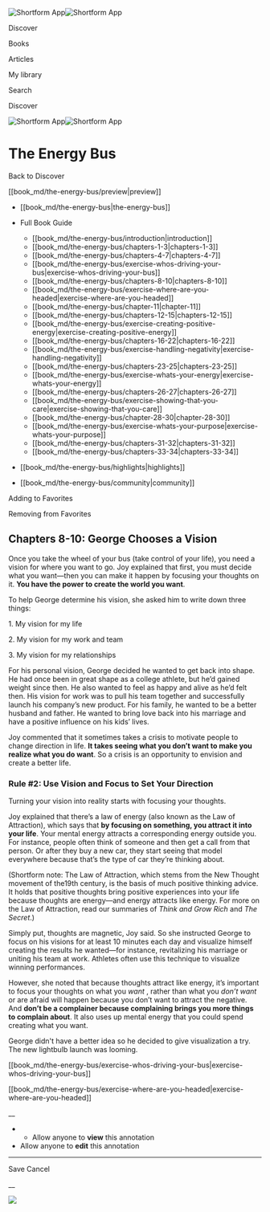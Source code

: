 ![Shortform App](/img/logo.36a2399e.svg)![Shortform App](/img/logo-dark.70c1b072.svg)

Discover

Books

Articles

My library

Search

Discover

![Shortform App](/img/logo.36a2399e.svg)![Shortform App](/img/logo-dark.70c1b072.svg)

# The Energy Bus

Back to Discover

[[book_md/the-energy-bus/preview|preview]]

  * [[book_md/the-energy-bus|the-energy-bus]]
  * Full Book Guide

    * [[book_md/the-energy-bus/introduction|introduction]]
    * [[book_md/the-energy-bus/chapters-1-3|chapters-1-3]]
    * [[book_md/the-energy-bus/chapters-4-7|chapters-4-7]]
    * [[book_md/the-energy-bus/exercise-whos-driving-your-bus|exercise-whos-driving-your-bus]]
    * [[book_md/the-energy-bus/chapters-8-10|chapters-8-10]]
    * [[book_md/the-energy-bus/exercise-where-are-you-headed|exercise-where-are-you-headed]]
    * [[book_md/the-energy-bus/chapter-11|chapter-11]]
    * [[book_md/the-energy-bus/chapters-12-15|chapters-12-15]]
    * [[book_md/the-energy-bus/exercise-creating-positive-energy|exercise-creating-positive-energy]]
    * [[book_md/the-energy-bus/chapters-16-22|chapters-16-22]]
    * [[book_md/the-energy-bus/exercise-handling-negativity|exercise-handling-negativity]]
    * [[book_md/the-energy-bus/chapters-23-25|chapters-23-25]]
    * [[book_md/the-energy-bus/exercise-whats-your-energy|exercise-whats-your-energy]]
    * [[book_md/the-energy-bus/chapters-26-27|chapters-26-27]]
    * [[book_md/the-energy-bus/exercise-showing-that-you-care|exercise-showing-that-you-care]]
    * [[book_md/the-energy-bus/chapter-28-30|chapter-28-30]]
    * [[book_md/the-energy-bus/exercise-whats-your-purpose|exercise-whats-your-purpose]]
    * [[book_md/the-energy-bus/chapters-31-32|chapters-31-32]]
    * [[book_md/the-energy-bus/chapters-33-34|chapters-33-34]]
  * [[book_md/the-energy-bus/highlights|highlights]]
  * [[book_md/the-energy-bus/community|community]]



Adding to Favorites 

Removing from Favorites 

## Chapters 8-10: George Chooses a Vision

Once you take the wheel of your bus (take control of your life), you need a vision for where you want to go. Joy explained that first, you must decide what you want—then you can make it happen by focusing your thoughts on it. **You have the power to create the world you want**.

To help George determine his vision, she asked him to write down three things:

1\. My vision for my life

2\. My vision for my work and team

3\. My vision for my relationships

For his personal vision, George decided he wanted to get back into shape. He had once been in great shape as a college athlete, but he’d gained weight since then. He also wanted to feel as happy and alive as he’d felt then. His vision for work was to pull his team together and successfully launch his company’s new product. For his family, he wanted to be a better husband and father. He wanted to bring love back into his marriage and have a positive influence on his kids’ lives.

Joy commented that it sometimes takes a crisis to motivate people to change direction in life. **It takes seeing what you don’t want to make you realize what you do want**. So a crisis is an opportunity to envision and create a better life.

### Rule #2: Use Vision and Focus to Set Your Direction

Turning your vision into reality starts with focusing your thoughts.

Joy explained that there’s a law of energy (also known as the Law of Attraction), which says that **by focusing on something, you attract it into your life**. Your mental energy attracts a corresponding energy outside you. For instance, people often think of someone and then get a call from that person. Or after they buy a new car, they start seeing that model everywhere because that’s the type of car they’re thinking about.

(Shortform note: The Law of Attraction, which stems from the New Thought movement of the19th century, is the basis of much positive thinking advice. It holds that positive thoughts bring positive experiences into your life because thoughts are energy—and energy attracts like energy. For more on the Law of Attraction, read our summaries of _Think and Grow Rich_ and _The Secret_.)

Simply put, thoughts are magnetic, Joy said. So she instructed George to focus on his visions for at least 10 minutes each day and visualize himself creating the results he wanted—for instance, revitalizing his marriage or uniting his team at work. Athletes often use this technique to visualize winning performances.

However, she noted that because thoughts attract like energy, it’s important to focus your thoughts on what you _want_ , rather than what you _don’t want_ or are afraid will happen because you don’t want to attract the negative. And **don’t be a complainer because complaining brings you more things to complain about**. It also uses up mental energy that you could spend creating what you want.

George didn't have a better idea so he decided to give visualization a try. The new lightbulb launch was looming.

[[book_md/the-energy-bus/exercise-whos-driving-your-bus|exercise-whos-driving-your-bus]]

[[book_md/the-energy-bus/exercise-where-are-you-headed|exercise-where-are-you-headed]]

__

  *   * Allow anyone to **view** this annotation
  * Allow anyone to **edit** this annotation



* * *

Save Cancel

__




![](https://bat.bing.com/action/0?ti=56018282&Ver=2&mid=d19ce067-4506-4c8a-8c08-aeef19e3dc1b&sid=1711133063fa11eebdec89a8b8ae3bbc&vid=171147a063fa11eea7440fcfeb230d96&vids=0&msclkid=N&pi=0&lg=en-US&sw=800&sh=600&sc=24&nwd=1&tl=Shortform%20%7C%20The%20Energy%20Bus&p=https%3A%2F%2Fwww.shortform.com%2Fapp%2Fbook%2Fthe-energy-bus%2Fchapters-8-10&r=&lt=400&evt=pageLoad&sv=1&rn=630761)
